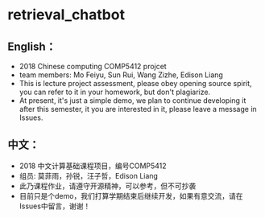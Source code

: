 # retrieval_chatbot

## English：
* 2018 Chinese computing COMP5412 projcet
* team members: Mo Feiyu, Sun Rui, Wang Zizhe, Edison Liang
* This is lecture project assessment, please obey opening source spirit, you can refer to it in your homework, but don't plagiarize. 
* At present, it's just a simple demo, we plan to continue developing it after this semester, it you are interested in it, please leave a message in Issues.

## 中文：
* 2018 中文计算基础课程项目，编号COMP5412
* 组员: 莫菲雨，孙锐，汪子哲，Edison Liang
* 此乃课程作业，请遵守开源精神，可以参考，但不可抄袭
* 目前只是个demo，我们打算学期结束后继续开发，如果有意交流，请在Issues中留言，谢谢！